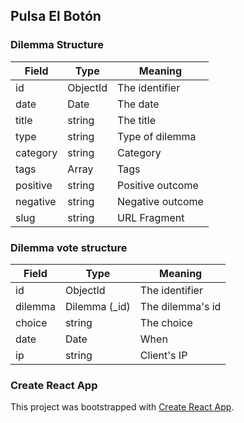 ## Pulsa El Botón

### Dilemma Structure

| Field       | Type             | Meaning              |
|-------------|------------------|----------------------|
| id          | ObjectId         | The identifier       |
| date        | Date             | The date             |
| title       | string           | The title            |
| type        | string           | Type of dilemma      |
| category    | string           | Category             |
| tags        | Array<string>    | Tags                 |
| positive    | string           | Positive outcome     |
| negative    | string           | Negative outcome     |
| slug        | string           | URL Fragment         |


### Dilemma vote structure

| Field       | Type             | Meaning              |
|-------------|------------------|----------------------|
| id          | ObjectId         | The identifier       |
| dilemma     | Dilemma (_id)    | The dilemma's id     |
| choice      | string           | The choice           |
| date        | Date             | When                 |
| ip          | string           | Client's IP          |

### Create React App

This project was bootstrapped with [Create React App](https://github.com/facebook/create-react-app).
